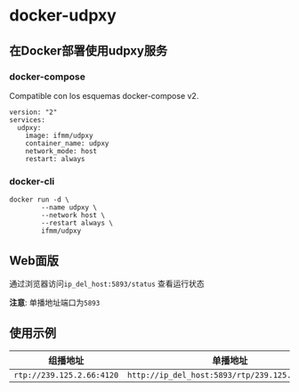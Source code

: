 # docker-udpxy
## 在Docker部署使用udpxy服务

### docker-compose

Compatible con los esquemas docker-compose v2.

```
version: "2"
services:
  udpxy:
    image: ifmm/udpxy
    container_name: udpxy
    network_mode: host
    restart: always
```

### docker-cli

```
docker run -d \
        --name udpxy \
        --network host \
        --restart always \
        ifmm/udpxy
```

## Web面版

通过浏览器访问``ip_del_host:5893/status`` 查看运行状态

**注意**: 单播地址端口为`5893`

## 使用示例

| 组播地址 | 单播地址 |
| ------ | ------ |
| `rtp://239.125.2.66:4120` | `http://ip_del_host:5893/rtp/239.125.2.66:4120` |
